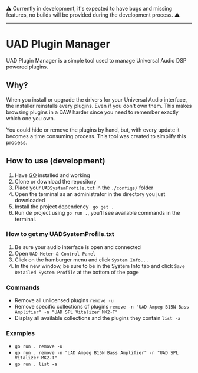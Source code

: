 ⚠️ Currently in development, it's expected to have bugs and missing features, no builds will be provided during the development process. ⚠️

---

# UAD Plugin Manager

UAD Plugin Manager is a simple tool used to manage Universal Audio DSP powered plugins.

## Why?

When you install or upgrade the drivers for your Universal Audio interface, the installer reinstalls every plugins. Even if you don't own them. This makes browsing plugins in a DAW harder since you need to remember exactly which one you own.

You could hide or remove the plugins by hand, but, with every update it becomes a time consuming process. This tool was created to simplify this process.

## How to use (development)

1. Have [GO](https://go.dev/) installed and working
2. Clone or download the repository
3. Place your `UADSystemProfile.txt` in the `./configs/` folder
4. Open the terminal as an administrator in the directory you just downloaded
5. Install the project dependency ` go get .`
6. Run de project using `go run .`, you'll see available commands in the terminal.

### How to get my UADSystemProfile.txt

1. Be sure your audio interface is open and connected
2. Open `UAD Meter & Control Panel`
3. Click on the hamburger menu and click `System Info...`
4. In the new window, be sure to be in the System Info tab and click `Save Detailed System Profile` at the bottom of the page

### Commands

- Remove all unlicensed plugins `remove -u`
- Remove specific collections of plugins `remove -n "UAD Ampeg B15N Bass Amplifier" -n "UAD SPL Vitalizer MK2-T"`
- Display all available collections and the plugins they contain `list -a`

### Examples

- `go run . remove -u`
- `go run . remove -n "UAD Ampeg B15N Bass Amplifier" -n "UAD SPL Vitalizer MK2-T"`
- `go run . list -a`
